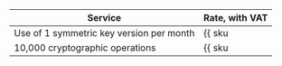 | Service | Rate, with VAT |
| --- | --- |
| Use of 1 symmetric key version per month | {{ sku|RUB|kms.storage.v1.software|month|string }}  |
| 10,000 cryptographic operations | {{ sku|RUB|kms.api.v1.encryptdecrypt|string }} | |
